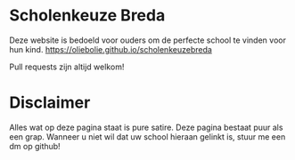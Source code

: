 # Scholenkeuze Breda
Deze website is bedoeld voor ouders om de perfecte school te vinden voor hun kind.
https://oliebolie.github.io/scholenkeuzebreda

Pull requests zijn altijd welkom!

# Disclaimer
Alles wat op deze pagina staat is pure satire. Deze pagina bestaat puur als een grap. 
Wanneer u niet wil dat uw school hieraan gelinkt is, stuur me een dm op github! 
